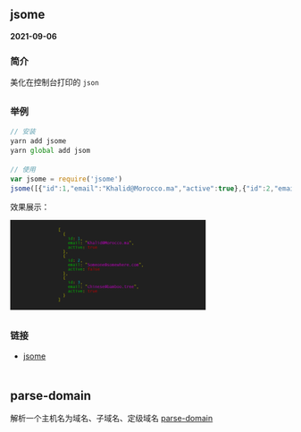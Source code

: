 ## jsome
**2021-09-06**
### 简介
美化在控制台打印的 `json`
<div style='margin-top: 30px'></div>

### 举例
```js
// 安装
yarn add jsome
yarn global add jsom

// 使用
var jsome = require('jsome')
jsome([{"id":1,"email":"Khalid@Morocco.ma","active":true},{"id":2,"email":"Someone@somewhere.com","active":false},{"id":3,"email":"chinese@bamboo.tree","active":true}])
```
效果展示：

<img src='./imgs/jsome.png' width='350px'>

<div style='margin-top: 30px'></div>

### 链接
- [jsome](https://github.com/Javascipt/Jsome)
<div style='margin-top: 50px'></div>

## parse-domain
解析一个主机名为域名、子域名、定级域名 [parse-domain](https://github.com/peerigon/parse-domain)
